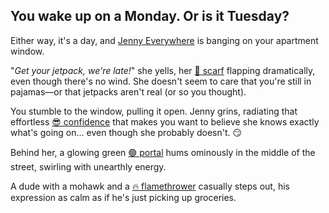## You wake up on a Monday. Or is it Tuesday?

Either way, it's a day, and [Jenny Everywhere]() is banging on your apartment window.

"_Get your jetpack, we're late!_" she yells, her [🧣 scarf]() flapping dramatically, even though there's no wind. She doesn't seem to care that you're still in pajamas—or that jetpacks aren't real (or so you thought).

You stumble to the window, pulling it open. Jenny grins, radiating that effortless [😎 confidence]() that makes you want to believe she knows exactly what's going on... even though she probably doesn't. 😏

Behind her, a glowing green [🟢 portal]() hums ominously in the middle of the street, swirling with unearthly energy.

A dude with a mohawk and a [🔥 flamethrower]() casually steps out, his expression as calm as if he's just picking up groceries.
